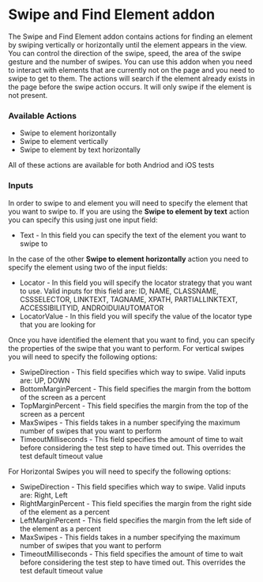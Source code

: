 # Swipe and Find Element addon

The Swipe and Find Element addon contains actions for finding an element by swiping vertically or horizontally until the element appears in the view. You can control the direction of the swipe, speed, the area of the swipe gesture and the number of swipes. You can use this addon when you need to interact with elements that are currently not on the page and you need to swipe to get to them. The actions will search if the element already exists in the page before the swipe action occurs. It will only swipe if the element is not present.

### Available Actions

* Swipe to element horizontally
* Swipe to element vertically
* Swipe to element by text horizontally

All of these actions are available for both Andriod and iOS tests

### Inputs

In order to swipe to and element you will need to specify the element that you want to swipe to. If you are using the **Swipe to element by text** action you can specify this using just one input field:

* Text - In this field you can specify the text of the element you want to swipe to

In the case of the other **Swipe to element horizontally** action you need to specify the element using two of the input fields:

* Locator - In this field you will specify the locator strategy that you want to use. Valid inputs for this field are: ID, NAME, CLASSNAME, CSSSELECTOR, LINKTEXT, TAGNAME, XPATH, PARTIALLINKTEXT, ACCESSIBILITYID, ANDROIDUIAUTOMATOR
* LocatorValue - In this field you will specify the value of the locator type that you are looking for

Once you have identified the element that you want to find, you can specify the properties of the swipe that you want to perform. For vertical swipes you will need to specify the following options:

* SwipeDirection - This field specifies which way to swipe. Valid inputs are: UP, DOWN
* BottomMarginPercent - This field specifies the margin from the bottom of the screen as a percent
* TopMarginPercent - This field specifies the margin from the top of the screen as a percent
* MaxSwipes - This fields takes in a number specifying the maximum number of swipes that you want to perform
* TimeoutMilliseconds - This field specifies the amount of time to wait before considering the test step to have timed out. This overrides the test default timeout value

For Horizontal Swipes you will need to specify the following options:

* SwipeDirection - This field specifies which way to swipe. Valid inputs are: Right, Left
* RightMarginPercent - This field specifies the margin from the right side of the element as a percent
* LeftMarginPercent - This field specifies the margin from the left side of the element as a percent
* MaxSwipes - This fields takes in a number specifying the maximum number of swipes that you want to perform
* TimeoutMilliseconds - This field specifies the amount of time to wait before considering the test step to have timed out. This overrides the test default timeout value

